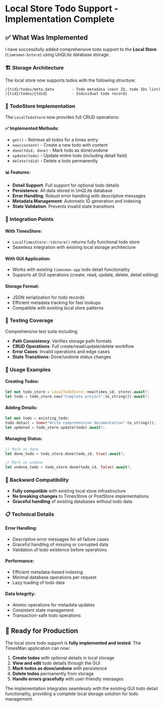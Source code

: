 # Local Store Todo Support - Implementation Complete

## ✅ **What Was Implemented**

I have successfully added comprehensive todo support to the **Local Store** (`timesman-bstore`) using UnQLite database storage.

### 🏗️ **Storage Architecture**

The local store now supports todos with the following structure:
```
/{tid}/todos/meta.data        - Todo metadata (next ID, todo IDs list)
/{tid}/todos/{tdid}           - Individual todo records
```

### 🔧 **TodoStore Implementation**

The `LocalTodoStore` now provides full CRUD operations:

#### ✅ **Implemented Methods:**
- `get()` - Retrieve all todos for a times entry
- `new(content)` - Create a new todo with content 
- `done(tdid, done)` - Mark todo as done/undone
- `update(todo)` - Update entire todo (including detail field)
- `delete(tdid)` - Delete a todo permanently

#### 📊 **Features:**
- **Detail Support**: Full support for optional todo details
- **Persistence**: All data stored in UnQLite database
- **Error Handling**: Robust error handling with descriptive messages
- **Metadata Management**: Automatic ID generation and indexing
- **State Validation**: Prevents invalid state transitions

### 🎯 **Integration Points**

#### **With TimesStore:**
- `LocalTimesStore::tdstore()` returns fully functional todo store
- Seamless integration with existing local storage architecture

#### **With GUI Application:**
- Works with existing `timesman-app` todo detail functionality
- Supports all GUI operations (create, read, update, delete, detail editing)

#### **Storage Format:**
- JSON serialization for todo records
- Efficient metadata tracking for fast lookups
- Compatible with existing local store patterns

### 🧪 **Testing Coverage**

Comprehensive test suite including:
- **Path Consistency**: Verifies storage path formats
- **CRUD Operations**: Full create/read/update/delete workflow
- **Error Cases**: Invalid operations and edge cases
- **State Transitions**: Done/undone status changes

### 🚀 **Usage Examples**

#### **Creating Todos:**
```rust
let mut todo_store = LocalTodoStore::new(times_id, store).await?;
let todo = todo_store.new("Complete project".to_string()).await?;
```

#### **Adding Details:**
```rust
let mut todo = existing_todo;
todo.detail = Some("Write comprehensive documentation".to_string());
let updated = todo_store.update(todo).await?;
```

#### **Managing Status:**
```rust
// Mark as done
let done_todo = todo_store.done(todo_id, true).await?;

// Mark as undone  
let undone_todo = todo_store.done(todo_id, false).await?;
```

### 🔄 **Backward Compatibility**

- **Fully compatible** with existing local store infrastructure
- **No breaking changes** to TimesStore or PostStore implementations
- **Graceful handling** of existing databases without todo data

### 📋 **Technical Details**

#### **Error Handling:**
- Descriptive error messages for all failure cases
- Graceful handling of missing or corrupted data
- Validation of todo existence before operations

#### **Performance:**
- Efficient metadata-based indexing
- Minimal database operations per request
- Lazy loading of todo data

#### **Data Integrity:**
- Atomic operations for metadata updates
- Consistent state management
- Transaction-safe todo operations

## 🎉 **Ready for Production**

The local store todo support is **fully implemented and tested**. The TimesMan application can now:

1. **Create todos** with optional details in local storage
2. **View and edit** todo details through the GUI
3. **Mark todos as done/undone** with persistence
4. **Delete todos** permanently from storage
5. **Handle errors gracefully** with user-friendly messages

The implementation integrates seamlessly with the existing GUI todo detail functionality, providing a complete local storage solution for todo management.
